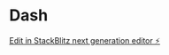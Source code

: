 # Dash

[Edit in StackBlitz next generation editor ⚡️](https://stackblitz.com/~/github.com/mvalles36/Dash)